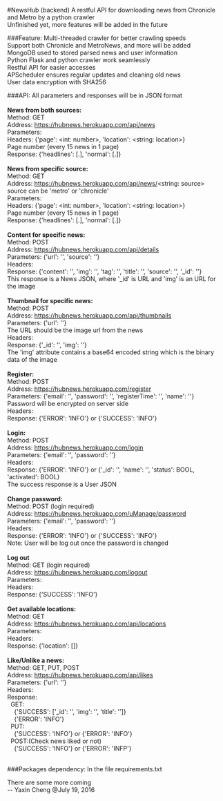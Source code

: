 #NewsHub (backend)
  A restful API for downloading news from Chronicle and Metro by a python crawler<br>
  Unfinished yet, more features will be added in the future<br>

###Feature:
  Multi-threaded crawler for better crawling speeds<br>
  Support both Chronicle and MetroNews, and more will be added<br>
  MongoDB used to stored parsed news and user information<br>
  Python Flask and python crawler work seamlessly<br>
  Restful API for easier accesses<br>
  APScheduler ensures regular updates and cleaning old news<br>
  User data encryption with SHA256<br>

###API:
  All parameters and responses will be in JSON format<br>
  <br>
  **News from both sources:**<br>
  Method: GET<br>
  Address: https://hubnews.herokuapp.com/api/news<br>
  Parameters: <br>
  Headers: {'page': <int: number>, 'location': <string: location>}<br>
  	Page number (every 15 news in 1 page)<br>
  Response: {'headlines': [.], 'normal': [.]}<br>
  <br>
  **News from specific source:**<br>
  Method: GET<br>
  Address: https://hubnews.herokuapp.com/api/news/<string: source><br>
  	source can be 'metro' or 'chronicle'<br>
  Parameters: <br>
  Headers: {'page': <int: number>, 'location': <string: location>}<br>
  	Page number (every 15 news in 1 page)<br>
  Response: {'headlines': [.], 'normal': [.]}<br>
  <br>
  **Content for specific news:**<br>
  Method: POST<br>
  Address: https://hubnews.herokuapp.com/api/details<br>
  Parameters: {'url': '', 'source': ''}<br>
  Headers: <br>
  Response: {'content': '', 'img': '', 'tag': '', 'title': '', 'source': '', '_id': ''}<br>
  	This response is a News JSON, where '_id' is URL and 'img' is an URL for the image<br>
  <br>
  **Thumbnail for specific news:**<br>
  Method: POST<br>
  Address: https://hubnews.herokuapp.com/api/thumbnails<br>
  Parameters: {'url': ''}<br>
  	The URL should be the image url from the news<br>
  Headers: <br>
  Response: {'_id': '', 'img': ''}<br>
  	The 'img' attribute contains a base64 encoded string which is the binary data of the image<br>
  <br>
  **Register:**<br>
  Method: POST<br>
  Address: https://hubnews.herokuapp.com/register<br>
  Parameters: {'email': '', 'password': '', 'registerTime': '', 'name': ''}<br>
  	Password will be encrypted on server side<br>
  Headers: <br>
  Response: {'ERROR': 'INFO'} or {'SUCCESS': 'INFO'}<br>
  <br>
  **Login:**<br>
  Method: POST<br>
  Address: https://hubnews.herokuapp.com/login<br>
  Parameters: {'email': '', 'password': ''}<br>
  Headers: <br>
  Response: {'ERROR': 'INFO'} or {'_id': '', 'name': '', 'status': BOOL, 'activated': BOOL}<br>
  	The success response is a User JSON
  <br>
  <br>
  **Change password:**<br>
  Method: POST (login required)<br>
  Address: https://hubnews.herokuapp.com/uManage/password<br>
  Parameters: {'email': '', 'password': ''}<br>
  Headers: <br>
  Response: {'ERROR': 'INFO'} or {'SUCCESS': 'INFO'}<br>
  Note: User will be log out once the password is changed<br>
  <br>
  **Log out**<br>
  Method: GET (login required)<br>
  Address: https://hubnews.herokuapp.com/logout<br>
  Parameters:<br>
  Headers:<br>
  Response: {'SUCCESS': 'INFO'}<br>
  <br>
  **Get available locations:**<br>
  Method: GET<br>
  Address: https://hubnews.herokuapp.com/api/locations<br>
  Parameters: <br>
  Headers: <br>
  Response: {'location': []}<br>
  <br>
  **Like/Unlike a news:**<br>
  Method: GET, PUT, POST<br>
  Address: https://hubnews.herokuapp.com/api/likes<br>
  Parameters: {'url': ''}<br>
  Headers:<br>
  Response:<br>
  &nbsp;&nbsp;GET:<br>
  &nbsp;&nbsp;&nbsp;&nbsp;{'SUCCESS': ['_id': '', 'img': '', 'title': '']}<br>
  &nbsp;&nbsp;&nbsp;&nbsp;{'ERROR': 'INFO'}<br>
  &nbsp;&nbsp;PUT:<br>
  &nbsp;&nbsp;&nbsp;&nbsp;{'SUCCESS': 'INFO'} or {'ERROR': 'INFO'}<br>
  &nbsp;&nbsp;POST:(Check news liked or not)<br>
  &nbsp;&nbsp;&nbsp;&nbsp;{'SUCCESS': 'INFO'} or {'ERROR': 'INFP'}<br>
  <br>

###Packages dependency:
  In the file requirements.txt

There are some more coming<br>
		-- Yaxin Cheng @July 19, 2016
